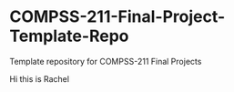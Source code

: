 # COMPSS-211-Final-Project-Template-Repo
Template repository for COMPSS-211 Final Projects

Hi this is Rachel
